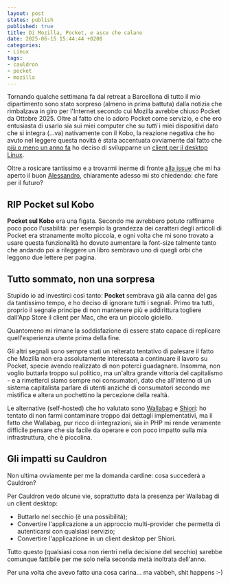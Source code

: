```yaml
---
layout: post
status: publish
published: true
title: Di Mozilla, Pocket, e asce che calano
date: 2025-06-15 15:44:44 +0200
categories: 
- Linux
tags: 
- cauldron
- pocket
- mozilla
---
```


Tornando qualche settimana fa dal retreat a Barcellona di tutto il mio dipartimento sono stato sorpreso (almeno in prima battuta) dalla notizia che rimbalzava in giro per l'Internet secondo cui Mozilla avrebbe chiuso Pocket da Ottobre 2025. Oltre al fatto che io adoro Pocket come servizio, e che ero entusiasta di usarlo sia sui miei computer che su _tutti_ i miei dispositivi dato che si integra (...va) nativamente con il Kobo, la reazione negativa che ho avuto nel leggere questa novità è stata accentuata ovviamente dal fatto che [più o meno un anno fa](https://dottorblaster.it/2024/10/cauldron-devlog-settimana-8/) ho deciso di svilupparne un [client per il desktop Linux](https://flathub.org/apps/it.dottorblaster.cauldron).

Oltre a rosicare tantissimo e a trovarmi inerme di fronte [alla issue](https://github.com/dottorblaster/cauldron/issues/136) che mi ha aperto il buon [Alessandro](https://miliucci.org), chiaramente adesso mi sto chiedendo: che fare per il futuro?

## RIP Pocket sul Kobo
**Pocket sul Kobo** era una figata. Secondo me avrebbero potuto raffinarne poco poco l'usabilità: per esempio la grandezza dei caratteri degli articoli di Pocket era stranamente molto piccola, e ogni volta che mi sono trovato a usare questa funzionalità ho dovuto aumentare la font-size talmente tanto che andando poi a rileggere un libro sembravo uno di quegli orbi che leggono due lettere per pagina.

## Tutto sommato, non una sorpresa
Stupido io ad investirci così tanto: **Pocket** sembrava già alla canna del gas da tantissimo tempo, e ho deciso di ignorare tutti i segnali. Primo tra tutti, proprio il segnale principe di non mantenere più e addirittura togliere dall'App Store il client per Mac, che era un piccolo gioiello.

Quantomeno mi rimane la soddisfazione di essere stato capace di replicare quell'esperienza utente prima della fine.

Gli altri segnali sono sempre stati un reiterato tentativo di palesare il fatto che Mozilla non era assolutamente interessata a continuare il lavoro su Pocket, specie avendo realizzato di non poterci guadagnare. Insomma, non voglio buttarla troppo sul politico, ma un'altra grande vittoria del capitalismo - e a rimetterci siamo sempre noi consumatori, dato che all'interno di un sistema capitalista parlare di utenti anziché di consumatori secondo me mistifica e altera un pochettino la percezione della realtà.

Le alternative (self-hosted) che ho valutato sono [Wallabag](https://wallabag.it/en/) e [Shiori](https://github.com/go-shiori/shiori): ho tentato di non farmi contaminare troppo dai dettagli implementativi, ma il fatto che Wallabag, pur ricco di integrazioni, sia in PHP mi rende veramente difficile pensare che sia facile da operare e con poco impatto sulla mia infrastruttura, che è piccolina.

## Gli impatti su Cauldron
Non ultima ovviamente per me la domanda cardine: cosa succederà a Cauldron?

Per Cauldron vedo alcune vie, soprattutto data la presenza per Wallabag di un client desktop:

- Buttarlo nel secchio (è una possibilità);
- Convertire l'applicazione a un approccio multi-provider che permetta di autenticarsi con qualsiasi servizio;
- Convertire l'applicazione in un client desktop per Shiori.

Tutto questo (qualsiasi cosa non rientri nella decisione del secchio) sarebbe comunque fattibile per me solo nella seconda metà inoltrata dell'anno.

Per una volta che avevo fatto una cosa carina... ma vabbeh, shit happens :-)
